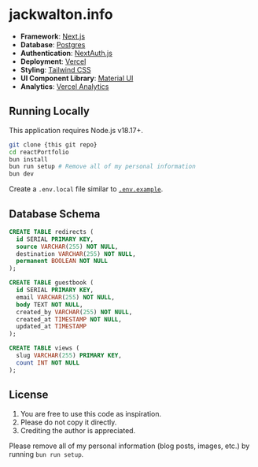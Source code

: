 # jackwalton.info

- **Framework**: [Next.js](https://nextjs.org/)
- **Database**: [Postgres](https://vercel.com/postgres)
- **Authentication**: [NextAuth.js](https://next-auth.js.org)
- **Deployment**: [Vercel](https://vercel.com)
- **Styling**: [Tailwind CSS](https://tailwindcss.com)
- **UI Component Library**: [Material UI](https://mui.com/material-ui)
- **Analytics**: [Vercel Analytics](https://vercel.com/analytics)

## Running Locally

This application requires Node.js v18.17+.

```bash
git clone {this git repo}
cd reactPortfolio
bun install
bun run setup # Remove all of my personal information
bun dev
```

Create a `.env.local` file similar to [`.env.example`](https://github.com/JackWalton1/reactPPortfolio/blob/main/.env.example).

## Database Schema

```sql
CREATE TABLE redirects (
  id SERIAL PRIMARY KEY,
  source VARCHAR(255) NOT NULL,
  destination VARCHAR(255) NOT NULL,
  permanent BOOLEAN NOT NULL
);

CREATE TABLE guestbook (
  id SERIAL PRIMARY KEY,
  email VARCHAR(255) NOT NULL,
  body TEXT NOT NULL,
  created_by VARCHAR(255) NOT NULL,
  created_at TIMESTAMP NOT NULL,
  updated_at TIMESTAMP
);

CREATE TABLE views (
  slug VARCHAR(255) PRIMARY KEY,
  count INT NOT NULL
);
```

## License

1. You are free to use this code as inspiration.
2. Please do not copy it directly.
3. Crediting the author is appreciated.

Please remove all of my personal information (blog posts, images, etc.) by running `bun run setup`.
